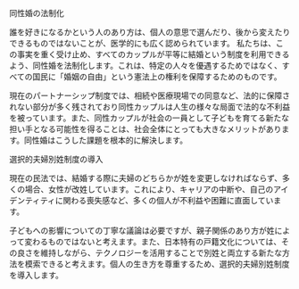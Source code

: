 同性婚の法制化

誰を好きになるかという人のあり方は、個人の意思で選んだり、後から変えたりできるものではないことが、医学的にも広く認められています。
私たちは、この事実を重く受け止め、すべてのカップルが平等に結婚という制度を利用できるよう、同性婚を法制化します。これは、特定の人々を優遇するためではなく、すべての国民に「婚姻の自由」という憲法上の権利を保障するためのものです。

現在のパートナーシップ制度では、相続や医療現場での同意など、法的に保障されない部分が多く残されており同性カップルは人生の様々な局面で法的な不利益を被っています。また、同性カップルが社会の一員として子どもを育てる新たな担い手となる可能性を得ることは、社会全体にとっても大きなメリットがあります。同性婚はこうした課題を根本的に解決します。

選択的夫婦別姓制度の導入

現在の民法では、結婚する際に夫婦のどちらかが姓を変更しなければならず、多くの場合、女性が改姓しています。これにより、キャリアの中断や、自己のアイデンティティに関わる喪失感など、多くの個人が不利益や困難に直面しています。

子どもへの影響についての丁寧な議論は必要ですが、親子関係のあり方が姓によって変わるものではないと考えます。また、日本特有の戸籍文化については、その良さを維持しながら、テクノロジーを活用することで別姓と両立する新たな方法を模索できると考えます。個人の生き方を尊重するため、選択的夫婦別姓制度を導入します。
